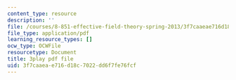```yaml
---
content_type: resource
description: ''
file: /courses/8-851-effective-field-theory-spring-2013/3f7caaeae716d18c7022dd6f7fe76fcf_KwtuwXp16cY.pdf
file_type: application/pdf
learning_resource_types: []
ocw_type: OCWFile
resourcetype: Document
title: 3play pdf file
uid: 3f7caaea-e716-d18c-7022-dd6f7fe76fcf
---
```

